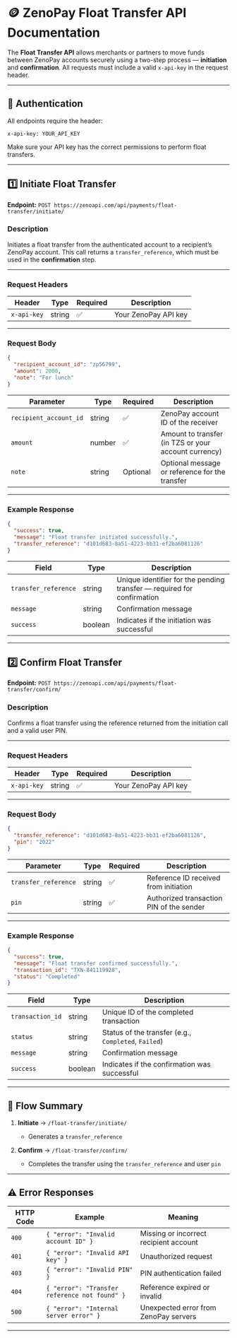 

# 🪙 ZenoPay Float Transfer API Documentation

The **Float Transfer API** allows merchants or partners to move funds between ZenoPay accounts securely using a two-step process — **initiation** and **confirmation**.
All requests must include a valid `x-api-key` in the request header.

---

## 🔐 Authentication

All endpoints require the header:

```
x-api-key: YOUR_API_KEY
```

Make sure your API key has the correct permissions to perform float transfers.

---

## 1️⃣ Initiate Float Transfer

**Endpoint:**
`POST https://zenoapi.com/api/payments/float-transfer/initiate/`

### Description

Initiates a float transfer from the authenticated account to a recipient’s ZenoPay account.
This call returns a `transfer_reference`, which must be used in the **confirmation** step.

---

### Request Headers

| Header      | Type   | Required | Description          |
| ----------- | ------ | -------- | -------------------- |
| `x-api-key` | string | ✅        | Your ZenoPay API key |

---

### Request Body

```json
{
  "recipient_account_id": "zp56799",
  "amount": 2000,
  "note": "For lunch"
}
```

| Parameter              | Type   | Required | Description                                          |
| ---------------------- | ------ | -------- | ---------------------------------------------------- |
| `recipient_account_id` | string | ✅        | ZenoPay account ID of the receiver                   |
| `amount`               | number | ✅        | Amount to transfer (in TZS or your account currency) |
| `note`                 | string | Optional | Optional message or reference for the transfer       |

---

### Example Response

```json
{
  "success": true,
  "message": "Float transfer initiated successfully.",
  "transfer_reference": "d101d683-8a51-4223-bb31-ef2ba6081126"
}
```

| Field                | Type    | Description                                                            |
| -------------------- | ------- | ---------------------------------------------------------------------- |
| `transfer_reference` | string  | Unique identifier for the pending transfer — required for confirmation |
| `message`            | string  | Confirmation message                                                   |
| `success`            | boolean | Indicates if the initiation was successful                             |

---

## 2️⃣ Confirm Float Transfer

**Endpoint:**
`POST https://zenoapi.com/api/payments/float-transfer/confirm/`

### Description

Confirms a float transfer using the reference returned from the initiation call and a valid user PIN.

---

### Request Headers

| Header      | Type   | Required | Description          |
| ----------- | ------ | -------- | -------------------- |
| `x-api-key` | string | ✅        | Your ZenoPay API key |

---

### Request Body

```json
{
  "transfer_reference": "d101d683-8a51-4223-bb31-ef2ba6081126",
  "pin": "2022"
}
```

| Parameter            | Type   | Required | Description                              |
| -------------------- | ------ | -------- | ---------------------------------------- |
| `transfer_reference` | string | ✅        | Reference ID received from initiation    |
| `pin`                | string | ✅        | Authorized transaction PIN of the sender |

---

### Example Response

```json
{
  "success": true,
  "message": "Float transfer confirmed successfully.",
  "transaction_id": "TXN-841119928",
  "status": "Completed"
}
```

| Field            | Type    | Description                                          |
| ---------------- | ------- | ---------------------------------------------------- |
| `transaction_id` | string  | Unique ID of the completed transaction               |
| `status`         | string  | Status of the transfer (e.g., `Completed`, `Failed`) |
| `message`        | string  | Confirmation message                                 |
| `success`        | boolean | Indicates if the confirmation was successful         |

---

## 🚦 Flow Summary

1. **Initiate** → `/float-transfer/initiate/`

   * Generates a `transfer_reference`
2. **Confirm** → `/float-transfer/confirm/`

   * Completes the transfer using the `transfer_reference` and user `pin`

---

## ⚠️ Error Responses

| HTTP Code | Example                                       | Meaning                                |
| --------- | --------------------------------------------- | -------------------------------------- |
| `400`     | `{ "error": "Invalid account ID" }`           | Missing or incorrect recipient account |
| `401`     | `{ "error": "Invalid API key" }`              | Unauthorized request                   |
| `403`     | `{ "error": "Invalid PIN" }`                  | PIN authentication failed              |
| `404`     | `{ "error": "Transfer reference not found" }` | Reference expired or invalid           |
| `500`     | `{ "error": "Internal server error" }`        | Unexpected error from ZenoPay servers  |

---
